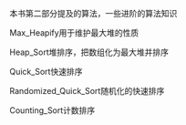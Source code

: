 本书第二部分提及的算法，一些进阶的算法知识

Max_Heapify用于维护最大堆的性质

Heap_Sort堆排序，把数组化为最大堆并排序

Quick_Sort快速排序

Randomized_Quick_Sort随机化的快速排序

Counting_Sort计数排序
